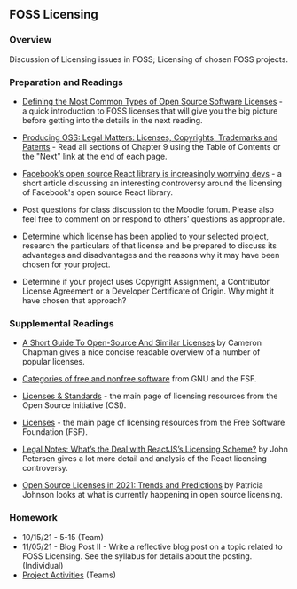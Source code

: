 ## FOSS Licensing

### Overview

Discussion of Licensing issues in FOSS; Licensing of chosen FOSS projects.

### Preparation and Readings

- [Defining the Most Common Types of Open Source Software Licenses](https://fossa.com/blog/what-do-open-source-licenses-even-mean/) - a quick introduction to FOSS licenses that will give you the big picture before getting into the details in the next reading.
- [Producing OSS: Legal Matters: Licenses, Copyrights, Trademarks and Patents](https://producingoss.com/en/legal.html) - Read all sections of Chapter 9 using the Table of Contents or the "Next" link at the end of each page.
- [Facebook’s open source React library is increasingly worrying devs](https://thenextweb.com/news/should-developers-be-afraid-of-zuckerbergs-bearing-gifts) - a short article discussing an interesting controversy around the licensing of Facebook's open source React library.


- Post questions for class discussion to the Moodle forum. Please also feel free to comment on or respond to others' questions as appropriate.
- Determine which license has been applied to your selected project, research the particulars of that license and be prepared to discuss its advantages and disadvantages and the reasons why it may have been chosen for your project.
- Determine if your project uses Copyright Assignment, a Contributor License Agreement or a Developer Certificate of Origin. Why might it have chosen that approach?

### Supplemental Readings

- [A Short Guide To Open-Source And Similar Licenses](https://www.smashingmagazine.com/2010/03/a-short-guide-to-open-source-and-similar-licenses/) by Cameron Chapman gives a nice concise readable overview of a number of popular licenses.
- [Categories of free and nonfree software](https://www.gnu.org/philosophy/categories.html) from GNU and the FSF.


- [Licenses & Standards](https://opensource.org/licenses) - the main page of licensing resources from the Open Source Initiative (OSI).
- [Licenses](https://www.gnu.org/licenses/licenses.html) - the main page of licensing resources from the Free Software Foundation (FSF).


- [Legal Notes: What’s the Deal with ReactJS’s Licensing Scheme?](https://www.codemag.com/article/1701041/Legal-Notes-What%E2%80%99s-the-Deal-with-ReactJS%E2%80%99s-Licensing-Scheme) by John Petersen gives a lot more detail and analysis of the React licensing controversy.


- [Open Source Licenses in 2021: Trends and Predictions](https://www.whitesourcesoftware.com/resources/blog/open-source-licenses-trends-and-predictions/) by Patricia Johnson looks at what is currently happening in open source licensing.

### Homework

- 10/15/21 - 5-15 (Team)
- 11/05/21 - Blog Post II - Write a reflective blog post on a topic related to FOSS Licensing. See the syllabus for details about the posting. (Individual)
- [Project Activities](projActivities.md) (Teams)

